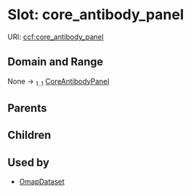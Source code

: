 
# Slot: core_antibody_panel



URI: [ccf:core_antibody_panel](http://purl.org/ccf/core_antibody_panel)


## Domain and Range

None &#8594;  <sub>1..1</sub> [CoreAntibodyPanel](CoreAntibodyPanel.md)

## Parents


## Children


## Used by

 * [OmapDataset](OmapDataset.md)
